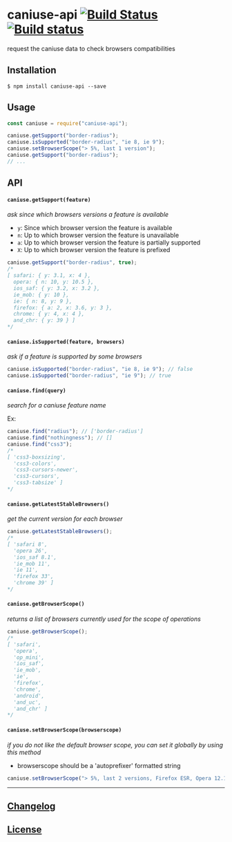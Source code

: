 # caniuse-api [![Build Status](https://travis-ci.org/Nyalab/caniuse-api.svg?branch=master)](https://travis-ci.org/Nyalab/caniuse-api) [![Build status](https://ci.appveyor.com/api/projects/status/6j3na522bv3bxfa5/branch/master?svg=true)](https://ci.appveyor.com/project/MoOx/caniuse-api/branch/master)

request the caniuse data to check browsers compatibilities

## Installation

```console
$ npm install caniuse-api --save
```

## Usage

```js
const caniuse = require("caniuse-api");

caniuse.getSupport("border-radius");
caniuse.isSupported("border-radius", "ie 8, ie 9");
caniuse.setBrowserScope("> 5%, last 1 version");
caniuse.getSupport("border-radius");
// ...
```

## API

#### `caniuse.getSupport(feature)`

_ask since which browsers versions a feature is available_

- `y`: Since which browser version the feature is available
- `n`: Up to which browser version the feature is unavailable
- `a`: Up to which browser version the feature is partially supported
- `X`: Up to which browser version the feature is prefixed

```js
caniuse.getSupport("border-radius", true);
/*
[ safari: { y: 3.1, x: 4 },
  opera: { n: 10, y: 10.5 },
  ios_saf: { y: 3.2, x: 3.2 },
  ie_mob: { y: 10 },
  ie: { n: 8, y: 9 },
  firefox: { a: 2, x: 3.6, y: 3 },
  chrome: { y: 4, x: 4 },
  and_chr: { y: 39 } ]
*/
```

#### `caniuse.isSupported(feature, browsers)`

_ask if a feature is supported by some browsers_

```js
caniuse.isSupported("border-radius", "ie 8, ie 9"); // false
caniuse.isSupported("border-radius", "ie 9"); // true
```

#### `caniuse.find(query)`

_search for a caniuse feature name_

Ex:

```js
caniuse.find("radius"); // ['border-radius']
caniuse.find("nothingness"); // []
caniuse.find("css3");
/*
[ 'css3-boxsizing',
  'css3-colors',
  'css3-cursors-newer',
  'css3-cursors',
  'css3-tabsize' ]
*/
```

#### `caniuse.getLatestStableBrowsers()`

_get the current version for each browser_

```js
caniuse.getLatestStableBrowsers();
/*
[ 'safari 8',
  'opera 26',
  'ios_saf 8.1',
  'ie_mob 11',
  'ie 11',
  'firefox 33',
  'chrome 39' ]
*/
```

#### `caniuse.getBrowserScope()`

_returns a list of browsers currently used for the scope of operations_

```js
caniuse.getBrowserScope();
/*
[ 'safari',
  'opera',
  'op_mini',
  'ios_saf',
  'ie_mob',
  'ie',
  'firefox',
  'chrome',
  'android',
  'and_uc',
  'and_chr' ]
*/
```

#### `caniuse.setBrowserScope(browserscope)`

_if you do not like the default browser scope, you can set it globally by using this method_

- browserscope should be a 'autoprefixer' formatted string

```js
caniuse.setBrowserScope("> 5%, last 2 versions, Firefox ESR, Opera 12.1");
```

---

## [Changelog](CHANGELOG.md)

## [License](LICENSE)

